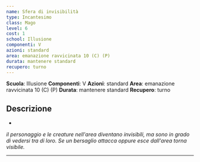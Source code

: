 ```yaml
---
name: Sfera di invisibilità
type: Incantesimo
class: Mago
level: 6
cost: 1
school: Illusione
componenti: V
azioni: standard
area: emanazione ravvicinata 10 (C) (P)
durata: mantenere standard
recupero: turno
---
```

**Scuola**: Illusione
**Componenti**: V
**Azioni**: standard
**Area**: emanazione ravvicinata 10 (C) (P)
**Durata**: mantenere standard
**Recupero**: turno

**Descrizione**
-

-

*il personaggio e le creature nell'area diventano invisibili, ma sono in grado di vedersi tra di loro. Se un bersaglio attacca oppure esce dall'area torna visibile.*

---